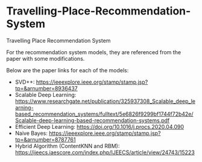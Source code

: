 # Travelling-Place-Recommendation-System
Travelling Place Recommendation System

For the recommendation system models, they are referenced from the paper with some modifications. 

Below are the paper links for each of the models:

* SVD++: https://ieeexplore.ieee.org/stamp/stamp.jsp?tp=&arnumber=8936437
* Scalable Deep Learning: https://www.researchgate.net/publication/325937308_Scalable_deep_learning-based_recommendation_systems/fulltext/5e6826f9299bf1744f72b42e/Scalable-deep-learning-based-recommendation-systems.pdf
* Efficient Deep Learning: https://doi.org/10.1016/j.procs.2020.04.090
* Naive Bayes: https://ieeexplore.ieee.org/stamp/stamp.jsp?tp=&arnumber=8787761
* Hybrid Algorithm (ContentKNN and RBM): https://ijeecs.iaescore.com/index.php/IJEECS/article/view/24743/15223
